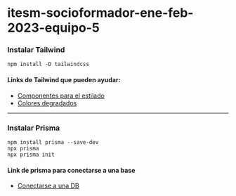 # itesm-socioformador-ene-feb-2023-equipo-5

### Instalar Tailwind
    npm install -D tailwindcss

#### Links de Tailwind que pueden ayudar:
- [Componentes para el estilado](https://tailwindcomponents.com/cheatsheet/)
- [Colores degradados](https://www.tailwindshades.com/#color=209%2C58%2C39.411764705882355&step-up=12&step-down=7&hue-shift=-59&name=great-blue&base-stop=5&v=1&overrides=e30%3D)

---

### Instalar Prisma
    npm install prisma --save-dev
    npx prisma
    npx prisma init

#### Link de prisma para conectarse a una base
- [Conectarse a una DB](https://www.prisma.io/docs/getting-started/setup-prisma/add-to-existing-project/relational-databases/connect-your-database-typescript-postgres)

